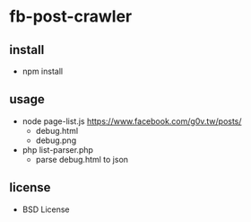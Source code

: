 fb-post-crawler
===============
install
-------
* npm install

usage
-----
* node page-list.js https://www.facebook.com/g0v.tw/posts/
  * debug.html
  * debug.png
* php list-parser.php
  * parse debug.html to json

license
-------
* BSD License
